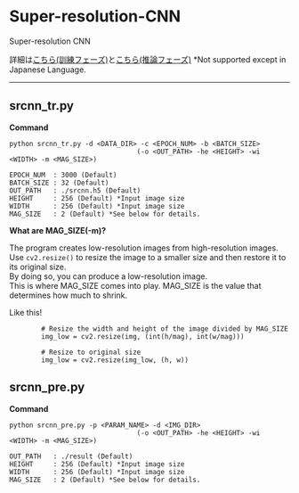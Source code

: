 # Super-resolution-CNN
Super-resolution CNN

詳細は[こちら(訓練フェーズ)](https://qiita.com/hima_zin331/items/7cdb6e12bcc85b683c26)と[こちら(推論フェーズ)](https://qiita.com/hima_zin331/items/ebb6046a2a8d860254e1)
*Not supported except in Japanese Language.

___

## srcnn_tr.py

**Command**  
```
python srcnn_tr.py -d <DATA_DIR> -c <EPOCH_NUM> -b <BATCH_SIZE>
                                (-o <OUT_PATH> -he <HEIGHT> -wi <WIDTH> -m <MAG_SIZE>)
                                
EPOCH_NUM  : 3000 (Default)  
BATCH_SIZE : 32 (Default)
OUT_PATH   : ./srcnn.h5 (Default)  
HEIGHT     : 256 (Default) *Input image size
WIDTH      : 256 (Default) *Input image size
MAG_SIZE   : 2 (Default) *See below for details.
```

**What are MAG_SIZE(-m)?**

The program creates low-resolution images from high-resolution images.  
Use `cv2.resize()` to resize the image to a smaller size and then restore it to its original size.  
By doing so, you can produce a low-resolution image.  
This is where MAG_SIZE comes into play. MAG_SIZE is the value that determines how much to shrink.

Like this!
```
        # Resize the width and height of the image divided by MAG_SIZE
        img_low = cv2.resize(img, (int(h/mag), int(w/mag)))
        
        # Resize to original size
        img_low = cv2.resize(img_low, (h, w))
```

## srcnn_pre.py

**Command**  
```
python srcnn_pre.py -p <PARAM_NAME> -d <IMG_DIR>
                                (-o <OUT_PATH> -he <HEIGHT> -wi <WIDTH> -m <MAG_SIZE>)
                                
OUT_PATH   : ./result (Default)  
HEIGHT     : 256 (Default) *Input image size
WIDTH      : 256 (Default) *Input image size
MAG_SIZE   : 2 (Default) *See below for details.
```
